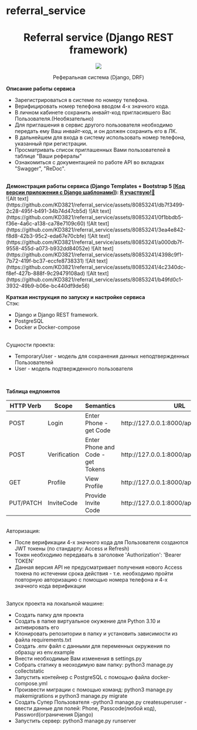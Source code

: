 # referral_service

<h1 align="center">Referral service (Django REST framework)</h1>
<p align="center">

<img src="https://img.shields.io/badge/madeBy-KD3821-lightcoral" >

<p align="center">Реферальная система (Django, DRF)</b><br>

<b>Описание работы сервиса</b><br>
<ul>
<li>
Зарегистрироваться в системе по номеру телефона.</li>
<li>
Верифицировать номер телефона вводом 4-х значного кода.</li>
<li>
В личном кабинете сохранить инвайт-код пригласившего Вас Пользователя.(Необязательно)</li>
<li>
Для приглашения в сервис другого пользователя необходимо передать ему Ваш инвайт-код, и он должен сохранить его в ЛК.</li>
<li>
В дальнейшем для входа в систему использовать номер телефона, указанный при регистрации.</li>
<li>
Просматривать список приглашенных Вами пользователей в таблице "Ваши рефералы"</li>
<li>
Ознакомиться с документацией по работе API во вкладках "Swagger", "ReDoc".</li></ul><br>
<b>Демонстрация работы сервиса (Django Templates + Bootstrap 5 [<a href="https://github.com/KD3821/referral_service_templates" target="_blank">Код версии приложения с Django шаблонами</a>]): <a href="https://mytest78.ru/" target="_blank">Я участвую!🚀</a></b>
<br>
![Alt text](https://github.com/KD3821/referral_service/assets/80853241/db7f3499-2c28-495f-b491-34b74d47cb5d)
![Alt text](https://github.com/KD3821/referral_service/assets/80853241/0f1bbdb5-f36e-4a6c-a138-ca78e7109c60)
![Alt text](https://github.com/KD3821/referral_service/assets/80853241/3ea4e842-f8d8-42b3-95c2-eda67e70cbfe)
![Alt text](https://github.com/KD3821/referral_service/assets/80853241/a000db7f-9558-455d-a073-b932dd84052e)
![Alt text](https://github.com/KD3821/referral_service/assets/80853241/4398c9f1-7b72-419f-bc37-eccfe8738331)
![Alt text](https://github.com/KD3821/referral_service/assets/80853241/4c2340dc-f8ef-427b-888f-9c29479108ad)
![Alt text](https://github.com/KD3821/referral_service/assets/80853241/b49fd0c1-3932-49b9-b06e-bc440df9de56)

<b>Краткая инструкция по запуску и настройке сервиса</b><br>
Стэк:
<ul>
  <li>Django и Django REST framework.</li>
  <li>PostgreSQL</li>
  <li>Docker и Docker-compose</li>
</ul><br>
Сущности проекта:
<ul>
  <li>TemporaryUser - модель для сохранения данных неподтвержденных Пользователей</li>
  <li>User - модель подтвержденного пользователя</li>
</ul><br>

<b>Таблица ендпоинтов</b>
<table>
<thead>
<tr>
  <th>HTTP Verb</th>
  <th>Scope</th>
  <th>Semantics</th>
  <th>URL</th>
</tr>
</thead>
<tbody>
<tr>
  <td>POST</td>
  <td>Login</td>
  <td>Enter Phone - get Code</td>
  <td>http://127.0.0.1:8000/api/accounts/code</td>
</tr>
<tr>
  <td>POST</td>
  <td>Verification</td>
  <td>Enter Phone and Code - get Tokens</td>
  <td>http://127.0.0.1:8000/api/accounts/verify</td>
</tr>
<tr>
  <td>GET</td>
  <td>Profile</td>
  <td>View Profile</td>
  <td>http://127.0.0.1:8000/api/service/profile</td>
</tr>
<tr>
  <td>PUT/PATCH</td>
  <td>InviteCode</td>
  <td>Provide Invite Code</td>
  <td>http://127.0.0.1:8000/api/service/profile</td>
</tr>
</tbody>
</table>
<br>
Авторизация:
<ul>
  <li>После верификации 4-х значного кода для Пользователя создаются JWT токены (по стандарту: Access и Refresh)</li>
  <li>Токен необходимо передавать в заголовке 'Authorization': 'Bearer TOKEN'</li>
  <li>Данная версия API не предусматривает получения нового Access токена по истечении срока действия - т.е. необходимо пройти повторную авторизацию с помощью номера телефона и 4-х значного кода верификации</li>
</ul><br>
Запуск проекта на локальной машине:
<ul>
  <li>Создать папку для проекта</li>
  <li>Создать в папке виртуальное окужение для Python 3.10 и активировать его</li>
  <li>Клонировать репозитории в папку и установить зависимости из файла requirements.txt</li>
  <li>Создать .env файл с данными для переменных окружения по образцу из env.example</li>
  <li>Внести необходимые Вам изменения в settings.py</li>
  <li>Собрать статику в неоходимую вам папку: python3 manage.py collectstatic</li>
  <li>Запустить контейнер с PostgreSQL с помощью файла docker-compose.yml</li>
  <li>Произвести миграции с помощью команд: python3 manage.py makemigrations и python3 manage.py migrate</li>
  <li>Создать Супер Пользователя -python3 manage.py createsuperuser - ввести данные для полей: Phone, Passcode(любой код), Password(ограничения Django)</li>
  <li>Запустить сервер: python3 manage.py runserver</li>
</ul><br>
